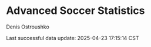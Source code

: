 # Advanced Soccer Statistics
Denis Ostroushko

<!-- gfm -->

Last successful data update: 2025-04-23 17:15:14 CST
